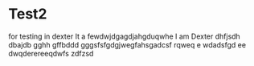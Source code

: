 # Test2
for testing in dexter
It a fewdwjdgagdjahgduqwhe
 I am Dexter
dhfjsdh
dbajdb
gghh
gffbddd
gggsfsfgdgjwegfahsgadcsf
rqweq e
wdadsfgd
ee
dwqderereeqdwfs
zdfzsd
